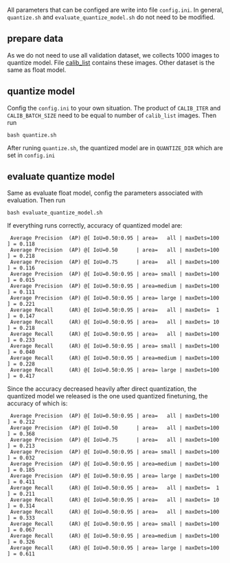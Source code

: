 All parameters that can be configed are write into file `config.ini`.
In general, `quantize.sh` and `evaluate_quantize_model.sh` do not need to be modified.

## prepare data
As we do not need to use all validation dataset, we collects 1000 images to
quantize model. File [calib_list](../../data/calib_list.txt) contains these images.
Other dataset is the same as float model.

## quantize model
Config the `config.ini` to your own situation. The product of `CALIB_ITER` and `CALIB_BATCH_SIZE` need to be equal to
number of `calib_list` images. Then run 
```
bash quantize.sh
```
After runing `quantize.sh`, the quantized model are in `QUANTIZE_DIR` which are
set in `config.ini`

## evaluate quantize model
Same as evaluate float model, config the parameters associated with
evaluation. Then run 
```
bash evaluate_quantize_model.sh
```
If everything runs correctly, accuracy of quantized model are:

```
 Average Precision  (AP) @[ IoU=0.50:0.95 | area=   all | maxDets=100 ] = 0.118
 Average Precision  (AP) @[ IoU=0.50      | area=   all | maxDets=100 ] = 0.218
 Average Precision  (AP) @[ IoU=0.75      | area=   all | maxDets=100 ] = 0.116
 Average Precision  (AP) @[ IoU=0.50:0.95 | area= small | maxDets=100 ] = 0.015
 Average Precision  (AP) @[ IoU=0.50:0.95 | area=medium | maxDets=100 ] = 0.111
 Average Precision  (AP) @[ IoU=0.50:0.95 | area= large | maxDets=100 ] = 0.221
 Average Recall     (AR) @[ IoU=0.50:0.95 | area=   all | maxDets=  1 ] = 0.147
 Average Recall     (AR) @[ IoU=0.50:0.95 | area=   all | maxDets= 10 ] = 0.218
 Average Recall     (AR) @[ IoU=0.50:0.95 | area=   all | maxDets=100 ] = 0.233
 Average Recall     (AR) @[ IoU=0.50:0.95 | area= small | maxDets=100 ] = 0.040
 Average Recall     (AR) @[ IoU=0.50:0.95 | area=medium | maxDets=100 ] = 0.228
 Average Recall     (AR) @[ IoU=0.50:0.95 | area= large | maxDets=100 ] = 0.417
```

Since the accuracy decreased heavily after direct quantization, the quantized model we released is the one used quantized finetuning, the accuracy of which is:

```
 Average Precision  (AP) @[ IoU=0.50:0.95 | area=   all | maxDets=100 ] = 0.212
 Average Precision  (AP) @[ IoU=0.50      | area=   all | maxDets=100 ] = 0.368
 Average Precision  (AP) @[ IoU=0.75      | area=   all | maxDets=100 ] = 0.213
 Average Precision  (AP) @[ IoU=0.50:0.95 | area= small | maxDets=100 ] = 0.032
 Average Precision  (AP) @[ IoU=0.50:0.95 | area=medium | maxDets=100 ] = 0.185
 Average Precision  (AP) @[ IoU=0.50:0.95 | area= large | maxDets=100 ] = 0.411
 Average Recall     (AR) @[ IoU=0.50:0.95 | area=   all | maxDets=  1 ] = 0.211
 Average Recall     (AR) @[ IoU=0.50:0.95 | area=   all | maxDets= 10 ] = 0.314
 Average Recall     (AR) @[ IoU=0.50:0.95 | area=   all | maxDets=100 ] = 0.333
 Average Recall     (AR) @[ IoU=0.50:0.95 | area= small | maxDets=100 ] = 0.067
 Average Recall     (AR) @[ IoU=0.50:0.95 | area=medium | maxDets=100 ] = 0.326
 Average Recall     (AR) @[ IoU=0.50:0.95 | area= large | maxDets=100 ] = 0.611
```
